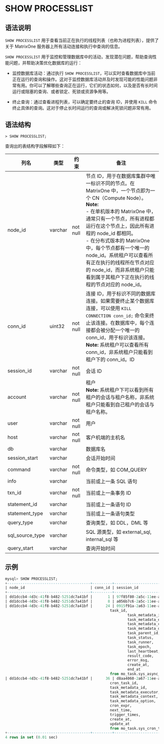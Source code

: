 # **SHOW PROCESSLIST**

## **语法说明**

`SHOW PROCESSLIST` 用于查看当前正在执行的线程列表（也称为进程列表），提供了关于 MatrixOne 服务器上所有活动连接和执行中查询的信息。

`SHOW PROCESSLIST` 用于监控和管理数据库中的活动，发现潜在问题，帮助查询性能问题，并帮助决策优化数据库的运行：

- 监控数据库活动：通过执行 `SHOW PROCESSLIST`，可以实时查看数据库中当前正在运行的查询和操作。这对于监控数据库活动并及时发现可能的性能问题非常有用。你可以了解哪些查询正在运行，它们的状态如何，以及是否有长时间运行或阻塞的查询、或者锁定、死锁或资源争用等。

- 终止查询：通过查看进程列表，可以确定要终止的查询 ID，并使用 `KILL` 命令终止具体的查询。这对于停止长时间运行的查询或解决死锁问题非常有用。

## **语法结构**

```
> SHOW PROCESSLIST;
```

查询出的表结构字段解释如下：

| 列名            | 类型     | 约束       | 备注               |
|----------------|---------|-----------|--------------------|
| node_id        | varchar | not null  | 节点 ID，用于在数据库集群中唯一标识不同的节点。在 MatrixOne 中，一个节点即为一个 CN（Compute Node）。<br> __Note:__ <br> - 在单机版本的 MatrixOne 中，通常只有一个节点，所有进程都运行在这个节点上，因此所有进程的 node_id 都相同。<br> - 在分布式版本的 MatrixOne 中，每个节点都有一个唯一的 node_id。系统租户可以查看所有正在执行的线程所在节点对应的 node_id，而非系统租户只能看到属于其租户下正在执行的线程的节点对应的 node_id。        |
| conn_id        | uint32  | not null  | 连接 ID，用于标识不同的数据库连接。如果需要终止某个数据库连接，可以使用 `KILL CONNECTION conn_id;` 命令来终止该连接。在数据库中，每个连接都会被分配一个唯一的 conn_id，用于标识该连接。<br> __Note:__ 系统租户可以查看所有 conn_id，非系统租户只能看到租户下的 conn_id。ID             |
| session_id     | varchar | not null  | 会话 ID         |
| account        | varchar | not null  | 租户 <br>__Note:__ 系统租户下可以看到所有租户的会话与租户名称，非系统租户只能看到自己租户的会话与租户名称。    |
| user           | varchar | not null  | 用户               |
| host           | varchar | not null  | 客户机端的主机名     |
| db             | varchar |           | 数据库名            |
| session_start  | varchar |           | 会话开始时间     |
| command        | varchar | not null  | 命令类型，如 COM_QUERY |
| info           | varchar |           | 当前或上一条 SQL 语句  |
| txn_id         | varchar | not null  | 当前或上一条事务 ID    |
| statement_id   | varchar |           | 当前或上一条语句 ID    |
| statement_type | varchar |           | 当前或上一条语句类型   |
| query_type     | varchar |           | 查询类型，如 DDL，DML 等 |
| sql_source_type| varchar |           | SQL 源类型，如 external_sql, internal_sql 等|
| query_start    | varchar |           | 查询开始时间          |

## **示例**

```sql
mysql> SHOW PROCESSLIST;
+--------------------------------------+---------+--------------------------------------+---------+--------------------------------------+----------------+---------+----------------------------+-----------+------------------------------------------------------------------------------------------------------------------------------------------------------------------------------------------------------------------------------------------------------------------------------------------------------------------------------------------------------------------------------------------------------------------------------------------------------------------------------------+----------------------------------+--------------------------------------+------------------+------------+-----------------+----------------------------+
| node_id                              | conn_id | session_id                           | account | user                                 | host           | db      | session_start              | command   | info                                                                                                                                                                                                                                                                                                                                                                                                                                                                               | txn_id                           | statement_id                         | statement_type   | query_type | sql_source_type | query_start                |
+--------------------------------------+---------+--------------------------------------+---------+--------------------------------------+----------------+---------+----------------------------+-----------+------------------------------------------------------------------------------------------------------------------------------------------------------------------------------------------------------------------------------------------------------------------------------------------------------------------------------------------------------------------------------------------------------------------------------------------------------------------------------------+----------------------------------+--------------------------------------+------------------+------------+-----------------+----------------------------+
| dd1dccb4-4d3c-41f8-b482-5251dc7a41bf |       1 | 97f85f80-2a5c-11ee-ae41-5ad2460dea4f | sys     | mo_logger                            | 127.0.0.1:6001 |         | 2023-07-24 19:59:27.005755 | COM_QUERY | COMMIT                                                                                                                                                                                                                                                                                                                                                                                                                                                                             |                                  |                                      |                  |            | internal_sql    |                            |
| dd1dccb4-4d3c-41f8-b482-5251dc7a41bf |       8 | a056b7c6-2a5c-11ee-ae42-5ad2460dea4f | sys     | root                                 | 127.0.0.1:6001 | aab     | 2023-07-24 19:59:41.045851 | COM_QUERY | SHOW PROCESSLIST                                                                                                                                                                                                                                                                                                                                                                                                                                                                   | c207acc30a19432f8d3cbac387c6e520 | 421aadaa-2a68-11ee-ae5b-5ad2460dea4f | Show Processlist | Other      | external_sql    | 2023-07-24 21:22:56.907266 |
| dd1dccb4-4d3c-41f8-b482-5251dc7a41bf |      24 | 0915f91a-2a63-11ee-ae4d-5ad2460dea4f | sys     | 3bf028e0-aa43-4917-b82f-ed533c0f401e | 127.0.0.1:6001 | mo_task | 2023-07-24 20:45:33.762679 | COM_QUERY | select
                                                task_id,
                                                        task_metadata_id,
                                                        task_metadata_executor,
                                                        task_metadata_context,
                                                        task_metadata_option,
                                                        task_parent_id,
                                                        task_status,
                                                        task_runner,
                                                        task_epoch,
                                                        last_heartbeat,
                                                        result_code,
                                                        error_msg,
                                                        create_at,
                                                        end_at
                                                from mo_task.sys_async_task where task_id>17 AND task_runner='dd1dccb4-4d3c-41f8-b482-5251dc7a41bf' AND task_status=1 order by task_id limit 3 |                                  |                                      |                  |            | internal_sql    |                            |
| dd1dccb4-4d3c-41f8-b482-5251dc7a41bf |      36 | d8aa4060-2a67-11ee-ae59-5ad2460dea4f | sys     | 3bf028e0-aa43-4917-b82f-ed533c0f401e | 127.0.0.1:6001 | mo_task | 2023-07-24 21:20:00.009746 | COM_QUERY | select
                                                cron_task_id,
                                                task_metadata_id,
                                                task_metadata_executor,
                                                task_metadata_context,
                                                task_metadata_option,
                                                cron_expr,
                                                next_time,
                                                trigger_times,
                                                create_at,
                                                update_at
                                                from mo_task.sys_cron_task                                                                                                                                                                        |                                  |                                      |                  |            | internal_sql    |                            |
+--------------------------------------+---------+--------------------------------------+---------+--------------------------------------+----------------+---------+----------------------------+-----------+------------------------------------------------------------------------------------------------------------------------------------------------------------------------------------------------------------------------------------------------------------------------------------------------------------------------------------------------------------------------------------------------------------------------------------------------------------------------------------+----------------------------------+--------------------------------------+------------------+------------+-----------------+----------------------------+
4 rows in set (0.01 sec)
```
